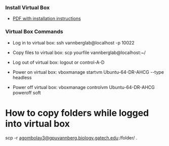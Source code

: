 ### Install Virtual Box
* [PDF with installation instructions](https://github.com/agombolay/ahcg2017_starterpipeline/blob/master/VM_setup.pdf)

### Virtual Box Commands
* Log in to virtual box: ssh vannberglab@localhost -p 10022
* Copy files to virtual box: scp yourfile vannberglab@localhost:~/
* Log out of virtual box: logout or control-A-D

* Power on virtual box: vboxmanage startvm Ubuntu-64-DR-AHCG --type headless
* Power off virtual box: vboxmanage controlvm Ubuntu-64-DR-AHCG poweroff soft

# How to copy folders while logged into virtual box
scp -r agombolay3@gpuvannberg.biology.gatech.edu:/folder/ .
